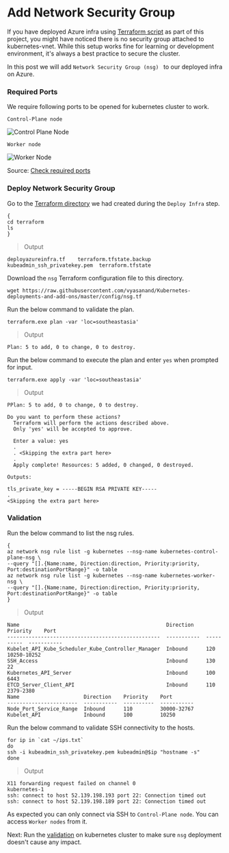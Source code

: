 # Add Network Security Group

If you have deployed Azure infra using [Terraform script](docs/01-ProvisionInfra.md) as part of this project, you might have noticed there is no security group attached to kubernetes-vnet.
While this setup works fine for learning or development environment, it's always a best practice to secure the cluster.

In this post we will add ```Network Security Group (nsg) ``` to our deployed infra on Azure.

### Required Ports

We require following ports to be opened for kubernetes cluster to work.

```Control-Plane node```

![Control Plane Node](/config/control_plane_ports.PNG)

```Worker node```

![Worker Node](/config/worker_node_ports.PNG)

Source: [Check required ports](https://kubernetes.io/docs/setup/production-environment/tools/kubeadm/install-kubeadm/#check-required-ports)

### Deploy Network Security Group

Go to the [Terraform directory](https://github.com/vyasanand/Kubernetes-deployments-and-add-ons/blob/master/docs/01-ProvisionInfra.md#deploy-infra) we had created during the ```Deploy Infra``` step.

```shell
{
cd terraform
ls
}
```
> Output

```shell
deployazureinfra.tf    terraform.tfstate.backup
kubeadmin_ssh_privatekey.pem  terraform.tfstate
```

Download the ```nsg``` Terraform configuration file to this directory.

```shell
wget https://raw.githubusercontent.com/vyasanand/Kubernetes-deployments-and-add-ons/master/config/nsg.tf
```

Run the below command to validate the plan.

```shell
terraform.exe plan -var 'loc=southeastasia'
```
> Output

```shell
Plan: 5 to add, 0 to change, 0 to destroy.
```

Run the below command to execute the plan and enter ```yes``` when prompted for input.

```shell
terraform.exe apply -var 'loc=southeastasia'
```
> Output

```shell
PPlan: 5 to add, 0 to change, 0 to destroy.

Do you want to perform these actions?
  Terraform will perform the actions described above.
  Only 'yes' will be accepted to approve.

  Enter a value: yes
  .
  . <Skipping the extra part here>
  .
  Apply complete! Resources: 5 added, 0 changed, 0 destroyed.

Outputs:

tls_private_key = -----BEGIN RSA PRIVATE KEY-----
.
<Skipping the extra part here>
```

### Validation

Run the below command to list the nsg rules.

```shell
{
az network nsg rule list -g kubernetes --nsg-name kubernetes-control-plane-nsg \
--query "[].{Name:name, Direction:direction, Priority:priority, Port:destinationPortRange}" -o table
az network nsg rule list -g kubernetes --nsg-name kubernetes-worker-nsg \
--query "[].{Name:name, Direction:direction, Priority:priority, Port:destinationPortRange}" -o table
}
```
> Output

```shell
Name                                                Direction    Priority    Port
--------------------------------------------------  -----------  ----------  -----------
Kubelet_API_Kube_Scheduler_Kube_Controller_Manager  Inbound      120         10250-10252
SSH_Access                                          Inbound      130         22
Kubernetes_API_Server                               Inbound      100         6443
ETCD_Server_Client_API                              Inbound      110         2379-2380
Name                     Direction    Priority    Port
-----------------------  -----------  ----------  -----------
Node_Port_Service_Range  Inbound      110         30000-32767
Kubelet_API              Inbound      100         10250
```

Run the below command to validate SSH connectivity to the hosts.

```shell
for ip in `cat ~/ips.txt`
do
ssh -i kubeadmin_ssh_privatekey.pem kubeadmin@$ip "hostname -s"
done
```
> Output

```shell
X11 forwarding request failed on channel 0
kubernetes-1
ssh: connect to host 52.139.198.193 port 22: Connection timed out
ssh: connect to host 52.139.198.189 port 22: Connection timed out
```

As expected you can only connect via SSH to ```Control-Plane node```. You can access ```Worker nodes``` from it.

Next: Run the [validation](https://github.com/vyasanand/Kubernetes-deployments-and-add-ons/blob/master/docs/05-Validation.md#validation) on kubernetes cluster to make sure ```nsg``` deployment doesn't cause any impact.



